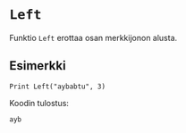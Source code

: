 `Left`
==========

Funktio `Left` erottaa osan merkkijonon alusta.

Esimerkki
----------

    Print Left("aybabtu", 3)
    
Koodin tulostus:

    ayb